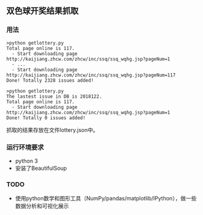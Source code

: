 ## 双色球开奖结果抓取

### 用法

```
>python getlottery.py
Total page online is 117.
  - Start downloading page http://kaijiang.zhcw.com/zhcw/inc/ssq/ssq_wqhg.jsp?pageNum=1
  - ...
  - Start downloading page http://kaijiang.zhcw.com/zhcw/inc/ssq/ssq_wqhg.jsp?pageNum=117
Done! Totally 2328 issues added!

>python getlottery.py
The lastest issue in DB is 2018122.
Total page online is 117.
  - Start downloading page http://kaijiang.zhcw.com/zhcw/inc/ssq/ssq_wqhg.jsp?pageNum=1
Done! Totally 0 issues added!

```

抓取的结果存放在文件lottery.json中。

### 运行环境要求

- python 3
- 安装了BeautifulSoup

### TODO

- 使用python数学和图形工具（NumPy/pandas/matplotlib/IPython），做一些数据分析和可视化展示
